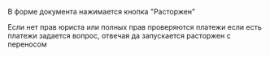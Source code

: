 В форме документа нажимается кнопка "Расторжен"

Если нет прав юриста или полных прав 
проверяются платежи
если есть платежи задается вопрос, отвечая да запускается расторжен с переносом

